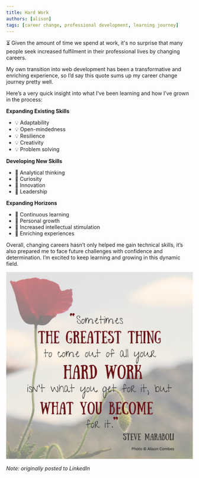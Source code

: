 ```yaml
---
title: Hard Work
authors: [alison]
tags: [career change, professional development, learning journey]
---
```


⏳ Given the amount of time we spend at work, it's no surprise that many people seek increased fulfilment in their professional lives by changing careers.

<!-- truncate -->

My own transition into web development has been a transformative and enriching experience, so I’d say this quote sums up my career change journey pretty well.

Here’s a very quick insight into what I’ve been learning and how I’ve grown in the process:

**Expanding Existing Skills**
- 💡 Adaptability
- 💡 Open-mindedness
- 💡 Resilience
- 💡 Creativity
- 💡 Problem solving

**Developing New Skills**
- 🌱 Analytical thinking
- 🌱 Curiosity
- 🌱 Innovation
- 🌱 Leadership

**Expanding Horizons**
- 🌟 Continuous learning
- 🌟 Personal growth
- 🌟 Increased intellectual stimulation
- 🌟 Enriching experiences

Overall, changing careers hasn’t only helped me gain technical skills, it’s also prepared me to face future challenges with confidence and determination. I’m excited to keep learning and growing in this dynamic field.

![Docusaurus Plushie](./hard-work-quote.jpeg)

_Note: originally posted to LinkedIn_